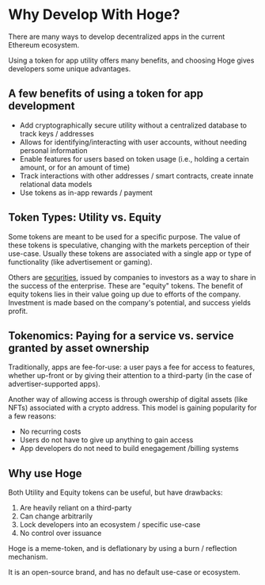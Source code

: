 # Why Develop With Hoge?

There are many ways to develop decentralized apps in the current Ethereum ecosystem.  

Using a token for app utility offers many benefits, and choosing Hoge gives developers some unique advantages.
 
## A few benefits of using a token for app development

- Add cryptographically secure utility without a centralized database to track keys / addresses
- Allows for identifying/interacting with user accounts, without needing personal information
- Enable features for users based on token usage (i.e., holding a certain amount, or for an amount of time)
- Track interactions with other addresses / smart contracts, create innate relational data models
- Use tokens as in-app rewards / payment

## Token Types: Utility vs. Equity

Some tokens are meant to be used for a specific purpose.  The value of these tokens is speculative, changing with the markets perception of their use-case.  Usually these tokens are associated with a single app or type of functionality (like advertisement or gaming).

Others are [securities](https://www.investopedia.com/terms/h/howey-test.asp#:~:text=The%20Howey%20Test%20refers%20to,Securities%20Exchange%20Act%20of%201934), issued by companies to investors as a way to share in the success of the enterprise.  These are "equity" tokens.  The benefit of equity tokens lies in their value going up due to efforts of the company.  Investment is made based on the company's potential, and success yields profit.

## Tokenomics: Paying for a service vs. service granted by asset ownership

Traditionally, apps are fee-for-use: a user pays a fee for access to features, whether up-front or by giving their attention to a third-party (in the case of advertiser-supported apps).

Another way of allowing access is through owership of digital assets (like NFTs) associated with a crypto address.  This model is gaining popularity for a few reasons:

- No recurring costs
- Users do not have to give up anything to gain access
- App developers do not need to build enegagement /billing systems 


## Why use Hoge

Both Utility and Equity tokens can be useful, but have drawbacks:

1. Are heavily reliant on a third-party
2. Can change arbitrarily
3. Lock developers into an ecosystem / specific use-case
4. No control over issuance

Hoge is a meme-token, and is deflationary by using a burn / reflection mechanism.  

It is an open-source brand, and has no default use-case or ecosystem.
